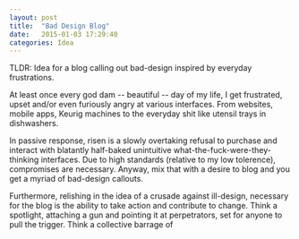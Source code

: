 ```yaml
---
layout: post
title:  "Bad Design Blog"
date:   2015-01-03 17:29:40
categories: Idea
---
```


TLDR: Idea for a blog calling out bad-design inspired by everyday frustrations.

At least once every god dam -- beautiful -- day of my life, I get frustrated, upset and/or even furiously angry at various interfaces. From websites, mobile apps, Keurig machines to the everyday shit like utensil trays in dishwashers.

In passive response, risen is a slowly overtaking refusal to purchase and interact with blatantly half-baked unintuitive what-the-fuck-were-they-thinking interfaces. Due to high standards (relative to my low tolerence), compromises are necessary. Anyway, mix that with a desire to blog and you get a myriad of bad-design callouts.

Furthermore, relishing in the idea of a crusade against ill-design, necessary for the blog is the ability to take action and contribute to change. Think a spotlight, attaching a gun and pointing it at perpetrators, set for anyone to pull the trigger. Think a collective barrage of 